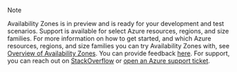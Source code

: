 > [!NOTE]
> Availability Zones is in preview and is ready for your development and test scenarios. Support is available for select Azure resources, regions, and size families. For more information on how to get started, and which Azure resources, regions, and size families you can try Availability Zones with, see [Overview of Availability Zones](../articles/availability-zones/az-overview.md). You can provide feedback [here](https://feedback.azure.com/). For support, you can reach out on [StackOverflow](https://stackoverflow.com/questions/tagged/azure-availability-zones) or [open an Azure support ticket](../articles/azure-supportability/how-to-create-azure-support-request.md).
>
